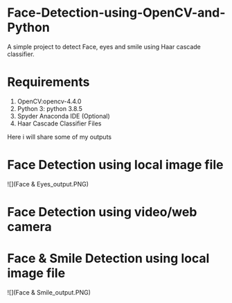 # Face-Detection-using-OpenCV-and-Python
A simple project to detect Face, eyes and smile using Haar cascade classifier.

# Requirements
1) OpenCV:opencv-4.4.0 
2) Python 3: python 3.8.5
3) Spyder Anaconda IDE (Optional)
4) Haar Cascade Classifier Files

Here i will share some of my outputs
# Face Detection using local image file
![](Face & Eyes_output.PNG)

# Face Detection using video/web camera


# Face & Smile Detection using local image file
![](Face & Smile_output.PNG)

